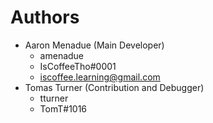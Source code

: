 # Authors
- Aaron Menadue (Main Developer)
  - amenadue
  - IsCoffeeTho#0001
  - iscoffee.learning@gmail.com
- Tomas Turner (Contribution and Debugger)
  - tturner
  - TomT#1016

